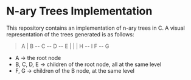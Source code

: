 # N-ary Trees Implementation
This repository contains an implementation of n-ary trees in C. A visual representation of the trees generated is as follows:
> A
> |
> B -- C -- D -- E
> |    |
> |    H -- I
> F -- G
 
- A -> the root node
- B, C, D, E -> children of the root node, all at the same level
- F, G -> children of the B node, at the same level
